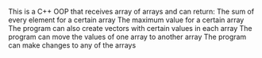 This is a C++ OOP that receives array of arrays and can return:
  The sum of every element for a certain array
  The maximum value for a certain array
The program can also create vectors with certain values in each array
The program can move the values of one array to another array
The program can make changes to any of the arrays
